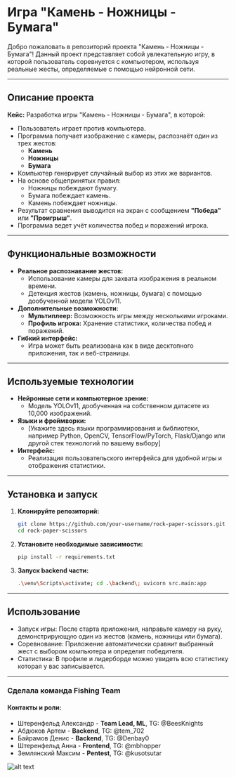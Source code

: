 # Игра "Камень - Ножницы - Бумага"

Добро пожаловать в репозиторий проекта "Камень - Ножницы - Бумага"! Данный проект представляет собой увлекательную игру, в которой пользователь соревнуется с компьютером, используя реальные жесты, определяемые с помощью нейронной сети.

---

## Описание проекта

**Кейс:** Разработка игры "Камень - Ножницы - Бумага", в которой:
- Пользователь играет против компьютера.
- Программа получает изображение с камеры, распознаёт один из трех жестов:
  - **Камень**
  - **Ножницы**
  - **Бумага**
- Компьютер генерирует случайный выбор из этих же вариантов.
- На основе общепринятых правил:
  - Ножницы побеждают бумагу.
  - Бумага побеждает камень.
  - Камень побеждает ножницы.
- Результат сравнения выводится на экран с сообщением **"Победа"** или **"Проигрыш"**.
- Программа ведет учёт количества побед и поражений игрока.

---

## Функциональные возможности

- **Реальное распознавание жестов:** 
  - Использование камеры для захвата изображения в реальном времени.
  - Детекция жестов (камень, ножницы, бумага) с помощью дообученной модели YOLOv11.
- **Дополнительные возможности:**
  - **Мультиплеер:** Возможность игры между несколькими игроками.
  - **Профиль игрока:** Хранение статистики, количества побед и поражений.
- **Гибкий интерфейс:**
  - Игра может быть реализована как в виде десктопного приложения, так и веб-страницы.

---

## Используемые технологии

- **Нейронные сети и компьютерное зрение:**
  - Модель YOLOv11, дообученная на собственном датасете из 10,000 изображений.
- **Языки и фреймворки:**
  - [Укажите здесь языки программирования и библиотеки, например Python, OpenCV, TensorFlow/PyTorch, Flask/Django или другой стек технологий по вашему выбору]
- **Интерфейс:**
  - Реализация пользовательского интерфейса для удобной игры и отображения статистики.

---

## Установка и запуск

1. **Клонируйте репозиторий:**

   ```bash
   git clone https://github.com/your-username/rock-paper-scissors.git
   cd rock-paper-scissors

2. **Установите необходимые зависимости:**
    ```bash
    pip install -r requirements.txt

3. **Запуск backend части:**
    ```bash
    .\venv\Scripts\activate; cd .\backend\; uvicorn src.main:app

---

## Использование
- Запуск игры: После старта приложения, направьте камеру на руку, демонстрирующую один из жестов (камень, ножницы или бумага).
- Соревнование: Приложение автоматически сравнит выбранный жест с выбором компьютера и определит победителя.
- Статистика: В профиле и лидерборде можно увидеть всю статистику которая у вас записывается.


---

### Сделала команда **Fishing Team**
#### Контакты и роли:
 - Штеренфельд Александр - **Team Lead, ML**, TG: @BeesKnights
 - Абдюков Артем - **Backend**, TG: @tem_702
 - Байрамов Денис - **Backend**, TG: @Denbay0
 - Штеренфельд Анна - **Frontend**, TG: @mbhopper
 - Землянский Максим - **Pentest**, TG: @kusotsutar

![alt text](frontend/images/placeholder.png)